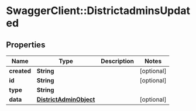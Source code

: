 # SwaggerClient::DistrictadminsUpdated

## Properties
Name | Type | Description | Notes
------------ | ------------- | ------------- | -------------
**created** | **String** |  | [optional] 
**id** | **String** |  | [optional] 
**type** | **String** |  | 
**data** | [**DistrictAdminObject**](DistrictAdminObject.md) |  | [optional] 


